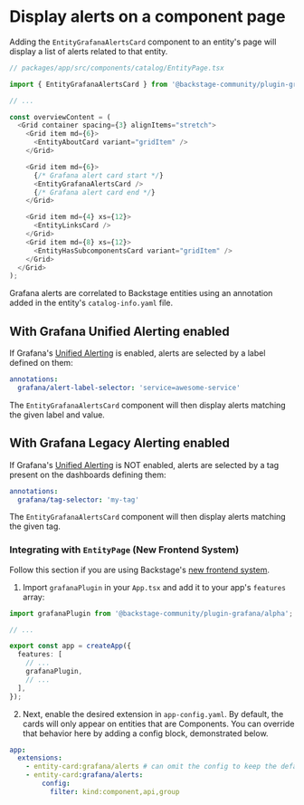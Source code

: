 # Display alerts on a component page

Adding the `EntityGrafanaAlertsCard` component to an entity's page will display a list of alerts related to that entity.

```ts
// packages/app/src/components/catalog/EntityPage.tsx

import { EntityGrafanaAlertsCard } from '@backstage-community/plugin-grafana';

// ...

const overviewContent = (
  <Grid container spacing={3} alignItems="stretch">
    <Grid item md={6}>
      <EntityAboutCard variant="gridItem" />
    </Grid>

    <Grid item md={6}>
      {/* Grafana alert card start */}
      <EntityGrafanaAlertsCard />
      {/* Grafana alert card end */}
    </Grid>

    <Grid item md={4} xs={12}>
      <EntityLinksCard />
    </Grid>
    <Grid item md={8} xs={12}>
      <EntityHasSubcomponentsCard variant="gridItem" />
    </Grid>
  </Grid>
);
```

Grafana alerts are correlated to Backstage entities using an annotation added in the entity's `catalog-info.yaml` file.

## With Grafana Unified Alerting enabled

If Grafana's [Unified Alerting](https://grafana.com/blog/2021/06/14/the-new-unified-alerting-system-for-grafana-everything-you-need-to-know/) is enabled, alerts are selected by a label defined on them:

```yaml
annotations:
  grafana/alert-label-selector: 'service=awesome-service'
```

The `EntityGrafanaAlertsCard` component will then display alerts matching the given label and value.

## With Grafana Legacy Alerting enabled

If Grafana's [Unified Alerting](https://grafana.com/blog/2021/06/14/the-new-unified-alerting-system-for-grafana-everything-you-need-to-know/) is NOT enabled, alerts are selected by a tag present on the dashboards defining them:

```yaml
annotations:
  grafana/tag-selector: 'my-tag'
```

The `EntityGrafanaAlertsCard` component will then display alerts matching the given tag.

### Integrating with `EntityPage` (New Frontend System)

Follow this section if you are using Backstage's [new frontend system](https://backstage.io/docs/frontend-system/).

1. Import `grafanaPlugin` in your `App.tsx` and add it to your app's `features` array:

```typescript
import grafanaPlugin from '@backstage-community/plugin-grafana/alpha';

// ...

export const app = createApp({
  features: [
    // ...
    grafanaPlugin,
    // ...
  ],
});
```

2. Next, enable the desired extension in `app-config.yaml`. By default, the cards will only appear on entities
   that are Components. You can override that behavior here by adding a config block, demonstrated below.

```yaml
app:
  extensions:
    - entity-card:grafana/alerts # can omit the config to keep the default behavior
    - entity-card:grafana/alerts:
        config:
          filter: kind:component,api,group
```
